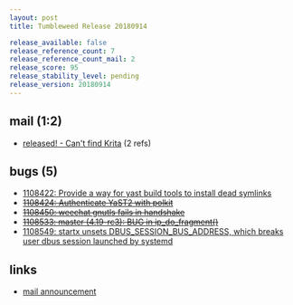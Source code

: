 ```yaml
---
layout: post
title: Tumbleweed Release 20180914

release_available: false
release_reference_count: 7
release_reference_count_mail: 2
release_score: 95
release_stability_level: pending
release_version: 20180914
---
```


## mail (1:2)

- [released! - Can't find Krita](https://lists.opensuse.org/opensuse-factory/2018-09/msg00058.html) (2 refs)

## bugs (5)

<!--more-->

- [1108422: Provide a way for yast build tools to install dead symlinks](https://bugzilla.opensuse.org/show_bug.cgi?id=1108422)
- ~~[1108424: Authenticate YaST2 with polkit](https://bugzilla.opensuse.org/show_bug.cgi?id=1108424)~~
- ~~[1108450: weechat gnutls fails in handshake](https://bugzilla.opensuse.org/show_bug.cgi?id=1108450)~~
- ~~[1108533: master (4.19-rc3): BUG in ip_do_fragment()](https://bugzilla.opensuse.org/show_bug.cgi?id=1108533)~~
- [1108549: startx unsets DBUS_SESSION_BUS_ADDRESS, which breaks user dbus session launched by systemd](https://bugzilla.opensuse.org/show_bug.cgi?id=1108549)



## links

- [mail announcement](https://lists.opensuse.org/opensuse-factory/2018-09/msg00057.html)
